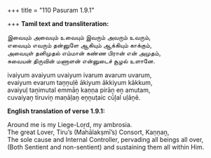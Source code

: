 +++
title = "110 Pasuram 1.9.1"

+++
**Tamil text and transliteration:**

இவையும் அவையும் உவையும் இவரும் அவரும் உவரும்,  
எவையும் எவரும் தன்னுளே ஆகியும் ஆக்கியும் காக்கும்,  
அவையுள் தனிமுதல் எம்மான் கண்ண பிரான் என் அமுதம்,  
சுவையன் திருவின் மணாளன் என்னுடைச் சூழல் உளானே.

ivaiyum avaiyum uvaiyum ivarum avarum uvarum,  
evaiyum evarum taṉṉuḷē ākiyum ākkiyum kākkum,  
avaiyuḷ taṉimutal emmāṉ kaṇṇa pirāṉ eṉ amutam,  
cuvaiyaṉ tiruviṉ maṇāḷaṉ eṉṉuṭaic cūḻal uḷāṉē.

**English translation of verse 1.9.1:**

Around me is my Liege-Loṟd, my ambrosia.  
The great Lover, Tiru’s (Mahālakṣmī’s) Consort, Kaṇṇaṉ,  
The sole cause and Internal Controller, pervading all beings all over,  
(Both Sentient and non-sentient) and sustaining them all within Him.


